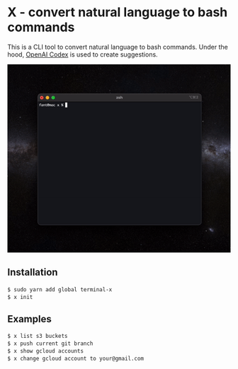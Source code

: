 
# X - convert natural language to bash commands

This is a CLI tool to convert natural language to bash commands. Under the hood, [OpenAI Codex](https://openai.com/blog/openai-codex) is used to create suggestions.

![X Preview](assets/preview.gif)

## Installation
```bash
$ sudo yarn add global terminal-x
$ x init
```

## Examples
```bash
$ x list s3 buckets
$ x push current git branch
$ x show gcloud accounts
$ x change gcloud account to your@gmail.com
```
